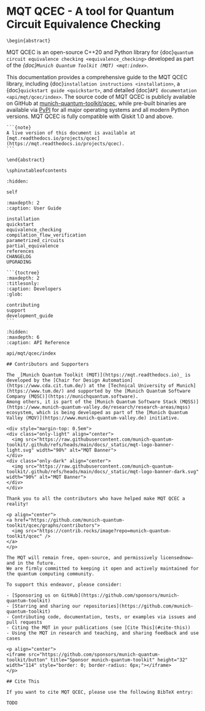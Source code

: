 # MQT QCEC - A tool for Quantum Circuit Equivalence Checking

```{raw} latex
\begin{abstract}
```

MQT QCEC is an open-source C++20 and Python library for {doc}`quantum circuit equivalence checking <equivalence_checking>` developed as part of the _{doc}`Munich Quantum Toolkit (MQT) <mqt:index>`_.

This documentation provides a comprehensive guide to the MQT QCEC library, including {doc}`installation instructions <installation>`, a {doc}`quickstart guide <quickstart>`, and detailed {doc}`API documentation <api/mqt/qcec/index>`.
The source code of MQT QCEC is publicly available on GitHub at [munich-quantum-toolkit/qcec](https://github.com/munich-quantum-toolkit/qcec), while pre-built binaries are available via [PyPI](https://pypi.org/project/mqt.qcec/) for all major operating systems and all modern Python versions.
MQT QCEC is fully compatible with Qiskit 1.0 and above.

````{only} latex
```{note}
A live version of this document is available at [mqt.readthedocs.io/projects/qcec](https://mqt.readthedocs.io/projects/qcec).
```
````

```{raw} latex
\end{abstract}

\sphinxtableofcontents
```

```{toctree}
:hidden:

self
```

```{toctree}
:maxdepth: 2
:caption: User Guide

installation
quickstart
equivalence_checking
compilation_flow_verification
parametrized_circuits
partial_equivalence
references
CHANGELOG
UPGRADING
```

````{only} not latex
```{toctree}
:maxdepth: 2
:titlesonly:
:caption: Developers
:glob:

contributing
support
development_guide
```
````

```{toctree}
:hidden:
:maxdepth: 6
:caption: API Reference

api/mqt/qcec/index
```

```{only} html
## Contributors and Supporters

The _[Munich Quantum Toolkit (MQT)](https://mqt.readthedocs.io)_ is developed by the [Chair for Design Automation](https://www.cda.cit.tum.de/) at the [Technical University of Munich](https://www.tum.de/) and supported by the [Munich Quantum Software Company (MQSC)](https://munichquantum.software).
Among others, it is part of the [Munich Quantum Software Stack (MQSS)](https://www.munich-quantum-valley.de/research/research-areas/mqss) ecosystem, which is being developed as part of the [Munich Quantum Valley (MQV)](https://www.munich-quantum-valley.de) initiative.

<div style="margin-top: 0.5em">
<div class="only-light" align="center">
  <img src="https://raw.githubusercontent.com/munich-quantum-toolkit/.github/refs/heads/main/docs/_static/mqt-logo-banner-light.svg" width="90%" alt="MQT Banner">
</div>
<div class="only-dark" align="center">
  <img src="https://raw.githubusercontent.com/munich-quantum-toolkit/.github/refs/heads/main/docs/_static/mqt-logo-banner-dark.svg" width="90%" alt="MQT Banner">
</div>
</div>

Thank you to all the contributors who have helped make MQT QCEC a reality!

<p align="center">
<a href="https://github.com/munich-quantum-toolkit/qcec/graphs/contributors">
  <img src="https://contrib.rocks/image?repo=munich-quantum-toolkit/qcec" />
</a>
</p>

The MQT will remain free, open-source, and permissively licensednow—and in the future.
We are firmly committed to keeping it open and actively maintained for the quantum computing community.

To support this endeavor, please consider:

- [Sponsoring us on GitHub](https://github.com/sponsors/munich-quantum-toolkit)
- [Starring and sharing our repositories](https://github.com/munich-quantum-toolkit)
- Contributing code, documentation, tests, or examples via issues and pull requests
- Citing the MQT in your publications (see [Cite This](#cite-this))
- Using the MQT in research and teaching, and sharing feedback and use cases

<p align="center">
<iframe src="https://github.com/sponsors/munich-quantum-toolkit/button" title="Sponsor munich-quantum-toolkit" height="32" width="114" style="border: 0; border-radius: 6px;"></iframe>
</p>

## Cite This

If you want to cite MQT QCEC, please use the following BibTeX entry:

TODO
```
